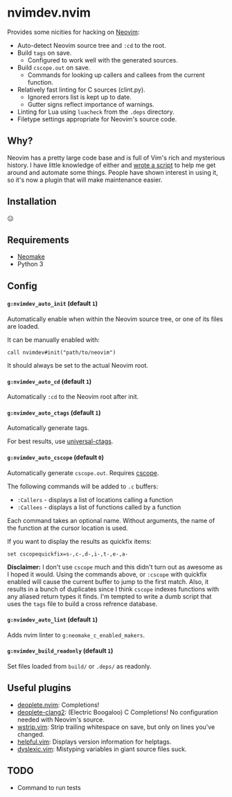 # nvimdev.nvim

Provides some nicities for hacking on [Neovim][]:

- Auto-detect Neovim source tree and `:cd` to the root.
- Build `tags` on save.
  - Configured to work well with the generated sources.
- Build `cscope.out` on save.
  - Commands for looking up callers and callees from the current function.
- Relatively fast linting for C sources (clint.py).
  - Ignored errors list is kept up to date.
  - Gutter signs reflect importance of warnings.
- Linting for Lua using `luacheck` from the `.deps` directory.
- Filetype settings appropriate for Neovim's source code.


## Why?

Neovim has a pretty large code base and is full of Vim's rich and mysterious
history.  I have little knowledge of either and [wrote a script][gist] to help
me get around and automate some things.  People have shown interest in using
it, so it's now a plugin that will make maintenance easier.

## Installation

😑

## Requirements

- [Neomake][]
- Python 3

## Config

#### `g:nvimdev_auto_init` (default `1`)

Automatically enable when within the Neovim source tree, or one of its files
are loaded.

It can be manually enabled with:

```vim
call nvimdev#init("path/to/neovim")
```

It should always be set to the actual Neovim root.

#### `g:nvimdev_auto_cd` (default `1`)

Automatically `:cd` to the Neovim root after init.

#### `g:nvimdev_auto_ctags` (default `1`)

Automatically generate tags.

For best results, use [universal-ctags][].

#### `g:nvimdev_auto_cscope` (default `0`)

Automatically generate `cscope.out`.  Requires [cscope][].

The following commands will be added to `.c` buffers:

- `:Callers` - displays a list of locations calling a function
- `:Callees` - displays a list of functions called by a function

Each command takes an optional name.  Without arguments, the name of the
function at the cursor location is used.

If you want to display the results as quickfix items:

```vim
set cscopequickfix=s-,c-,d-,i-,t-,e-,a-
```

**Disclaimer:** I don't use `cscope` much and this didn't turn out as awesome
as I hoped it would.  Using the commands above, or `:cscope` with quickfix
enabled will cause the current buffer to jump to the first match.  Also, it
results in a bunch of duplicates since I think `cscope` indexes functions with
any aliased return types it finds.  I'm tempted to write a dumb script that
uses the `tags` file to build a cross refrence database.


#### `g:nvimdev_auto_lint` (default `1`)

Adds nvim linter to `g:neomake_c_enabled_makers`.

#### `g:nvimdev_build_readonly` (default `1`)

Set files loaded from `build/` or `.deps/` as readonly.


## Useful plugins

- [deoplete.nvim][]: Completions!
- [deoplete-clang2][]: (Electric Boogaloo) C Completions!  No configuration
  needed with Neovim's source.
- [wstrip.vim][]: Strip trailing whitespace on save, but only on lines you've
  changed.
- [helpful.vim][]: Displays version information for helptags.
- [dyslexic.vim][]: Mistyping variables in giant source files suck.

## TODO

- Command to run tests


[Neovim]: https://github.com/neovim/neovim
[Neomake]: https://github.com/neomake/neomake
[universal-ctags]: https://github.com/universal-ctags/ctags
[cscope]: http://cscope.sourceforge.net/
[deoplete.nvim]: https://github.com/Shougo/deoplete.nvim
[deoplete-clang2]: https://github.com/tweekmonster/deoplete-clang2
[wstrip.vim]: https://github.com/tweekmonster/wstrip.vim
[helpful.vim]: https://github.com/tweekmonster/helpful.vim
[dyslexic.vim]: https://github.com/tweekmonster/dyslexic.vim
[gist]: https://gist.github.com/tweekmonster/8f9cfb36a56d7d1bb6a73e0f9589d81f
